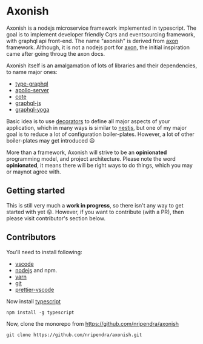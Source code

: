 # Axonish

Axonish is a nodejs microservice framework implemented in typescript. The goal is to implement developer friendly Cqrs and eventsourcing
framework, with graphql api front-end. The name "axonish" is derived from [axon](https://axoniq.io/) framework. Although, it is not a nodejs
port for [axon](https://axoniq.io/), the initial inspiration came after going throug the axon docs.

Axonish itself is an amalgamation of lots of libraries and their dependencies, to name major ones:

- [type-graphql](https://github.com/19majkel94/type-graphql)
- [apollo-server](https://github.com/apollographql/apollo-server)
- [cote](https://github.com/dashersw/cote)
- [graphql-js](https://github.com/graphql/graphql-js)
- [graphql-yoga](https://github.com/prisma/graphql-yoga)

Basic idea is to use [decorators](https://www.typescriptlang.org/docs/handbook/decorators.html) to define all major aspects of your application,
which in many ways is similar to [nestjs](https://nestjs.com/), but one of my major goal is to reduce a lot of configuration boiler-plates.
However, a lot of other boiler-plates may get introduced 😃

More than a framework, Axonish will strive to be an **opinionated** programming model, and project architecture. Please note the word **opinionated**,
it means there will be right ways to do things, which you may or maynot agree with.

## Getting started

This is still very much a **work in progress**, so there isn't any way to get started with yet 😛. However, if you want to contribute (with a PR),
then please visit contributor's section below.

## Contributors

You'll need to install following:

- [vscode](https://code.visualstudio.com/download)
- [nodejs](https://nodejs.org/en/download/current/) and npm.
- [yarn](https://yarnpkg.com/lang/en/docs/install/)
- [git](https://git-scm.com/downloads)
- [prettier-vscode](https://marketplace.visualstudio.com/items?itemName=esbenp.prettier-vscode)

Now install [typescript](https://www.typescriptlang.org/)

```
npm install -g typescript
```

Now, clone the monorepo from https://github.com/nripendra/axonish

```
git clone https://github.com/nripendra/axonish.git
```
